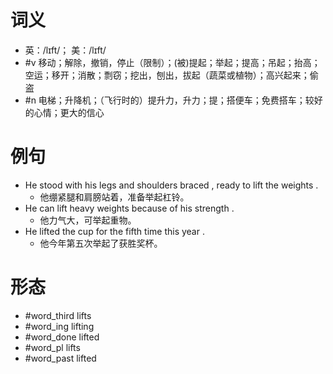# 词义
- 英：/lɪft/； 美：/lɪft/
- #v 移动；解除，撤销，停止（限制）；(被)提起；举起；提高；吊起；抬高；空运；移开；消散；剽窃；挖出，刨出，拔起（蔬菜或植物）；高兴起来；偷盗
- #n 电梯；升降机；（飞行时的）提升力，升力；提；搭便车；免费搭车；较好的心情；更大的信心
# 例句
- He stood with his legs and shoulders braced , ready to lift the weights .
	- 他绷紧腿和肩膀站着，准备举起杠铃。
- He can lift heavy weights because of his strength .
	- 他力气大，可举起重物。
- He lifted the cup for the fifth time this year .
	- 他今年第五次举起了获胜奖杯。
# 形态
- #word_third lifts
- #word_ing lifting
- #word_done lifted
- #word_pl lifts
- #word_past lifted
